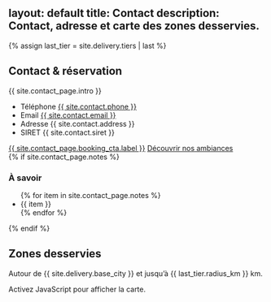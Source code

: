 layout: default
title: Contact
description: Contact, adresse et carte des zones desservies.
---

{% assign last_tier = site.delivery.tiers | last %}

<section class="section">
  <div class="container split-grid">
    <div>
      <div class="section-header">
        <h1>Contact & réservation</h1>
        <p class="muted">{{ site.contact_page.intro }}</p>
      </div>
      <div class="contact-box">
        <ul>
          <li>
            <span>Téléphone</span>
            <a href="tel:{{ site.contact.phone | replace: ' ', '' }}">{{ site.contact.phone }}</a>
          </li>
          <li>
            <span>Email</span>
            <a href="mailto:{{ site.contact.email }}">{{ site.contact.email }}</a>
          </li>
          <li>
            <span>Adresse</span>
            {{ site.contact.address }}
          </li>
          <li>
            <span>SIRET</span>
            {{ site.contact.siret }}
          </li>
        </ul>
      </div>
      <div class="section-actions">
        <a class="button button--primary" href="{{ site.contact_page.booking_cta.url }}" target="_blank" rel="noopener">{{ site.contact_page.booking_cta.label }}</a>
        <a class="button button--ghost" href="{{ site.social.youtube }}" target="_blank" rel="noopener">Découvrir nos ambiances</a>
      </div>
      {% if site.contact_page.notes %}
      <div class="note">
        <h3>À savoir</h3>
        <ul>
          {% for item in site.contact_page.notes %}
          <li>{{ item }}</li>
          {% endfor %}
        </ul>
      </div>
      {% endif %}
    </div>
    <div>
      <div class="section-header">
        <h2>Zones desservies</h2>
        <p class="muted">Autour de {{ site.delivery.base_city }} et jusqu’à {{ last_tier.radius_km }} km.</p>
      </div>
      <div class="map-shell">
        <div id="map" class="map"
             data-center-lat="{{ site.delivery.center_lat }}"
             data-center-lng="{{ site.delivery.center_lng }}"
             data-tiers='{{ site.delivery.tiers | jsonify }}'
             data-city="{{ site.delivery.base_city }}">
          <noscript>Activez JavaScript pour afficher la carte.</noscript>
        </div>
      </div>
    </div>
  </div>
</section>
